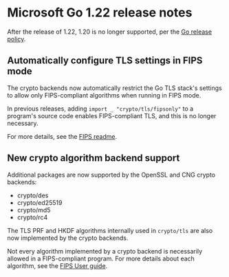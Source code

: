 # Microsoft Go 1.22 release notes

After the release of 1.22, 1.20 is no longer supported, per the [Go release policy](https://go.dev/doc/devel/release).

## Automatically configure TLS settings in FIPS mode

The crypto backends now automatically restrict the Go TLS stack's settings to allow only FIPS-compliant algorithms when running in FIPS mode.

In previous releases, adding `import _ "crypto/tls/fipsonly"` to a program's source code enables FIPS-compliant TLS, and this is no longer necessary. 

For more details, see the [FIPS readme](https://github.com/microsoft/go/blob/microsoft/main/eng/doc/fips/README.md).

## New crypto algorithm backend support

Additional packages are now supported by the OpenSSL and CNG crypto backends:

* crypto/des
* crypto/ed25519
* crypto/md5
* crypto/rc4

The TLS PRF and HKDF algorithms internally used in `crypto/tls` are also now implemented by the crypto backends.

Not every algorithm implemented by a crypto backend is necessarily allowed in a FIPS-compliant program.
For more details about each algorithm, see the [FIPS User guide](https://github.com/microsoft/go/blob/microsoft/main/eng/doc/fips/UserGuide.md).
